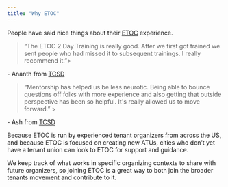 ```yaml
---
title: "Why ETOC"
---
```


People have said nice things about their [ETOC](notes/etoc) experience.

> “The ETOC 2 Day Training is really good. After we first got trained we sent people who had missed it to subsequent trainings. I really recommend it.”> 

\- Ananth from [TCSD](https://tenantcouncilssandiego.org/)

> “Mentorship has helped us be less neurotic. Being able to bounce questions off folks with more experience and also getting that outside perspective has been so helpful. It's really allowed us to move forward.” > 

\- Ash from [TCSD](https://tenantcouncilssandiego.org/)

Because ETOC is run by experienced tenant organizers from across the US, and because ETOC is focused on creating new ATUs, cities who don’t yet have a tenant union can look to ETOC for support and guidance. 

We keep track of what works in specific organizing contexts to share with future organizers, so joining ETOC is a great way to both join the broader tenants movement and contribute to it.
